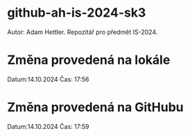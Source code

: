 # github-ah-is-2024-sk3
Autor: Adam Hettler. Repozitář pro předmět IS-2024.

# Změna provedená na lokále
Datum:14.10.2024 Čas: 17:56

# Změna provedená na GitHubu
Datum:14.10.2024 Čas: 17:59
